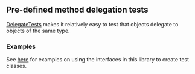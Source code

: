<head>
  <title>Pre-defined method delegation tests</title>
</head>

## Pre-defined method delegation tests

[DelegateTests](../apidocs/com/github/robtimus/junit/support/test/DelegateTests.html) makes it relatively easy to test that objects delegate to objects of the same type.

### Examples

See [here](https://github.com/robtimus/junit-support/tree/master/src/test/java/com/github/robtimus/junit/support/examples/delegation) for examples on using the interfaces in this library to create test classes.
